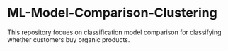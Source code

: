 # ML-Model-Comparison-Clustering
This repository focues on classification model comparison for classifying whether customers buy organic products.
